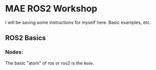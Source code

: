 # MAE ROS2 Workshop
I will be saving some instructions for myself here. Basic examples, etc.

## ROS2 Basics

### Nodes:
The basic "atom" of ros or ros2 is the `Node`.